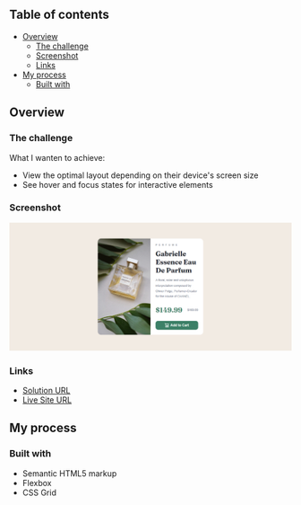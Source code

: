 ## Table of contents

- [Overview](#overview)
  - [The challenge](#the-challenge)
  - [Screenshot](#screenshot)
  - [Links](#links)
- [My process](#my-process)
  - [Built with](#built-with)

## Overview

### The challenge

What I wanten to achieve:

- View the optimal layout depending on their device's screen size
- See hover and focus states for interactive elements

### Screenshot

![](./images/screenshot.PNG)


### Links

- [Solution URL](https://github.com/KamilaHareza/product-preview-card-component-main)
- [Live Site URL](https://your-live-site-url.com)

## My process

### Built with

- Semantic HTML5 markup
- Flexbox
- CSS Grid


